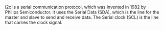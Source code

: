 i2c is a serial communication protocol, which was invented in 1982 by Philips Semiconductor. It uses the Serial Data (SDA), which is the line for the master and slave to send and receive data. The Serial clock (SCL) is the line that carries the clock signal. 
